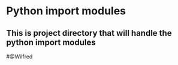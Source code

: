 # Python import modules
## This is project directory that will handle the python import modules
#@Wilfred
